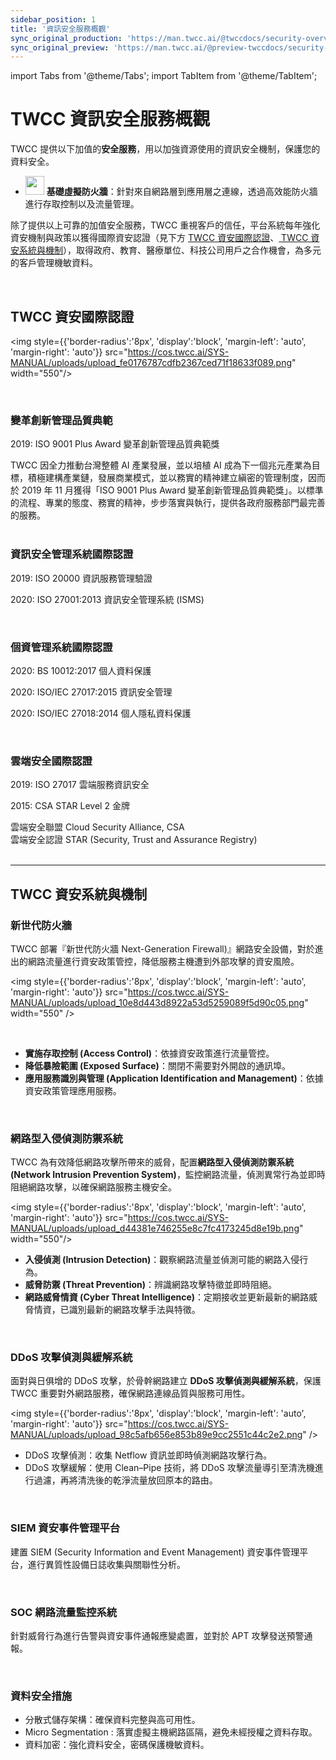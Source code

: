 ```yaml
---
sidebar_position: 1
title: '資訊安全服務概觀'
sync_original_production: 'https://man.twcc.ai/@twccdocs/security-overview-zh'
sync_original_preview: 'https://man.twcc.ai/@preview-twccdocs/security-overview-zh'
---
```


import Tabs from '@theme/Tabs';
import TabItem from '@theme/TabItem';

# TWCC 資訊安全服務概觀

TWCC 提供以下加值的**安全服務**，用以加強資源使用的資訊安全機制，保護您的資料安全。

<!--- <img src="https://cos.twcc.ai/SYS-MANUAL/uploads/upload_5d1a53cfbf2522c997cc12f17a0dfa50.png" width="30" heigh="30"> **VPN**：提供 VPN 加密網路連線服務，確保資料傳輸安全。-->
-  <img src="https://cos.twcc.ai/SYS-MANUAL/uploads/upload_41b5ddd2eb60cfbcb641c128b3808493.png" width="30" heigh="30"/> <b>基礎虛擬防火牆</b>：針對來自網路層到應用層之連線，透過高效能防火牆進行存取控制以及流量管理。

<!--- - <img src="https://cos.twcc.ai/SYS-MANUAL/uploads/upload_97b051a42f32d34e7fafe51f81f8cb63.png" width="30" heigh="30"> **Web 應用程式防火牆**：使用 WAF 保護網站伺服器，避免網頁應用程式遭到網路攻擊導致服務受到影響或是資料損失。-->

除了提供以上可靠的加值安全服務，TWCC 重視客戶的信任，平台系統每年強化資安機制與政策以獲得國際資安認證（見下方 [<i class="fa fa-certificate" aria-hidden="true"></i>TWCC 資安國際認證](##-TWCC-資安國際認證)、[<i class="fa fa-shield" aria-hidden="true"></i> TWCC 資安系統與機制](#-TWCC-資安系統與機制)），取得政府、教育、醫療單位、科技公司用戶之合作機會，為多元的客戶管理機敏資料。

<br/>


## <i class="fa fa-certificate" aria-hidden="true"></i> TWCC 資安國際認證

<img style={{'border-radius':'8px', 'display':'block', 'margin-left': 'auto', 'margin-right': 'auto'}} src="https://cos.twcc.ai/SYS-MANUAL/uploads/upload_fe0176787cdfb2367ced71f18633f089.png" width="550"/>

<br/>

<div class="first" style={{'background-color':'#FDF2E9', 'color':'black', 'padding':'15px', 'border-radius':'5px'}}>

<div style={{'height':'8px'}}></div>

### <i class="fa fa-check-square-o" aria-hidden="true"></i> 變革創新管理品質典範

2019: ISO 9001 Plus Award 變革創新管理品質典範獎

<div class="desc" style={{'font-size':'10px', 'color':'#2C3E50'}}>
TWCC 因全力推動台灣整體 AI 產業發展，並以培植 AI 成為下一個兆元產業為目標，積極建構產業鏈，發展商業模式，並以務實的精神建立縝密的管理制度，因而於 2019 年 11 月獲得「ISO 9001 Plus Award 變革創新管理品質典範獎」。以標準的流程、專業的態度、務實的精神，步步落實與執行，提供各政府服務部門最完善的服務。</div>

<div style={{'height':'8px'}}></div>

</div>

<br/>

<div class="first" style={{'background-color':'#FAE5D3', 'color':'black', 'padding':'15px', 'border-radius':'5px'}}>

<div style={{'height':'8px'}}></div>

### <i class="fa fa-check-square-o" aria-hidden="true"></i> 資訊安全管理系統國際認證

2019: ISO 20000 資訊服務管理驗證

2020: ISO 27001:2013 資訊安全管理系統 (ISMS)

</div>

<br/>

<div class="first" style={{'background-color':'#F5CBA7', 'color':'black', 'padding':'15px', 'border-radius':'5px'}}>

<div style={{'height':'8px'}}></div>

### <i class="fa fa-check-square-o" aria-hidden="true"></i> 個資管理系統國際認證

2020: BS 10012:2017 個人資料保護

2020: ISO/IEC 27017:2015 資訊安全管理

2020: ISO/IEC 27018:2014 個人隱私資料保護

</div>

<br/>

<div class="first" style={{'background-color':'#F0B27A', 'color':'black', 'padding':'15px', 'border-radius':'5px'}}>

<div style={{'height':'8px'}}></div>

### <i class="fa fa-check-square-o" aria-hidden="true"></i> 雲端安全國際認證

2019: ISO 27017 雲端服務資訊安全

2015: CSA STAR Level 2 金牌

<div class="desc" style={{'font-size':'10px', 'color':'#2C3E50'}}>
雲端安全聯盟 Cloud Security Alliance, CSA<br/>
雲端安全認證 STAR (Security, Trust and Assurance Registry)</div>
</div>

<br/>

---

## <i class="fa fa-shield" aria-hidden="true"></i> TWCC 資安系統與機制

<div class="first" style={{'background-color':'#EBF5FB', 'color':'black', 'padding':'15px', 'border-radius':'5px'}}>

<div style={{'height':'8px'}}></div>

### <i class="fa fa-lock" aria-hidden="true"></i> 新世代防火牆

TWCC 部署『新世代防火牆 Next-Generation Firewall)』網路安全設備，對於進出的網路流量進行資安政策管控，降低服務主機遭到外部攻擊的資安風險。

<img style={{'border-radius':'8px', 'display':'block', 'margin-left': 'auto', 'margin-right': 'auto'}} src="https://cos.twcc.ai/SYS-MANUAL/uploads/upload_10e8d443d8922a53d5259089f5d90c05.png" width="550" />

<br/>

- **實施存取控制 (Access Control)**：依據資安政策進行流量管控。
- **降低暴險範圍 (Exposed Surface)**：關閉不需要對外開啟的通訊埠。
- **應用服務識別與管理 (Application Identification and Management)**：依據資安政策管理應用服務。

</div>

<br/>

<div class="first" style={{'background-color':'#D6EAF8', 'color':'black', 'padding':'15px', 'border-radius':'5px'}}>

<div style={{'height':'8px'}}></div>

### <i class="fa fa-lock" aria-hidden="true"></i> 網路型入侵偵測防禦系統

TWCC 為有效降低網路攻擊所帶來的威脅，配置**網路型入侵偵測防禦系統(Network Intrusion Prevention System)**，監控網路流量，偵測異常行為並即時阻絕網路攻擊，以確保網路服務主機安全。

<img style={{'border-radius':'8px', 'display':'block', 'margin-left': 'auto', 'margin-right': 'auto'}} src="https://cos.twcc.ai/SYS-MANUAL/uploads/upload_d44381e746255e8c7fc4173245d8e19b.png" width="550"/>
<br/>

- **入侵偵測 (Intrusion Detection)**：觀察網路流量並偵測可能的網路入侵行為。
- **威脅防禦 (Threat Prevention)**：辨識網路攻擊特徵並即時阻絕。
- **網路威脅情資 (Cyber Threat Intelligence)**：定期接收並更新最新的網路威脅情資，已識別最新的網路攻擊手法與特徵。


</div>

<br/>

<div class="first" style={{'background-color':'#AED6F1', 'color':'black', 'padding':'15px', 'border-radius':'5px'}}>

<div style={{'height':'8px'}}></div>

### <i class="fa fa-lock" aria-hidden="true"></i> DDoS 攻擊偵測與緩解系統

面對與日俱增的 DDoS 攻擊，於骨幹網路建立 **DDoS 攻擊偵測與緩解系統**，保護 TWCC 重要對外網路服務，確保網路連線品質與服務可用性。

<img style={{'border-radius':'8px', 'display':'block', 'margin-left': 'auto', 'margin-right': 'auto'}} src="https://cos.twcc.ai/SYS-MANUAL/uploads/upload_98c5afb656e853b89e9cc2551c44c2e2.png" />
<br/>

- DDoS 攻擊偵測：收集 Netflow 資訊並即時偵測網路攻擊行為。
- DDoS 攻擊緩解：使用 Clean–Pipe 技術，將 DDoS 攻擊流量導引至清洗機進行過濾，再將清洗後的乾淨流量放回原本的路由。

</div>

<br/>

<div class="first" style={{'background-color':'#85C1E9', 'color':'black', 'padding':'15px', 'border-radius':'5px'}}>

<div style={{'height':'8px'}}></div>

### <i class="fa fa-lock" aria-hidden="true"></i> SIEM 資安事件管理平台

建置 SIEM (Security Information and Event Management) 資安事件管理平台，進行異質性設備日誌收集與關聯性分析。

</div>

<br/>

<div class="first" style={{'background-color':'#5DADE2', 'color':'black', 'padding':'15px', 'border-radius':'5px'}}>

<div style={{'height':'8px'}}></div>

### <i class="fa fa-lock" aria-hidden="true"></i> SOC 網路流量監控系統

針對威脅行為進行告警與資安事件通報應變處置，並對於 APT 攻擊發送預警通報。

</div>

<br/>

<div class="first" style={{'background-color':'#3498DB', 'color':'black', 'padding':'15px', 'border-radius':'5px'}}>

<div style={{'height':'8px'}}></div>

### <i class="fa fa-lock" aria-hidden="true"></i> 資料安全措施

   - 分散式儲存架構：確保資料完整與高可用性。
   - Micro Segmentation : 落實虛擬主機網路區隔，避免未經授權之資料存取。
   - 資料加密：強化資料安全，密碼保護機敏資料。

</div>
